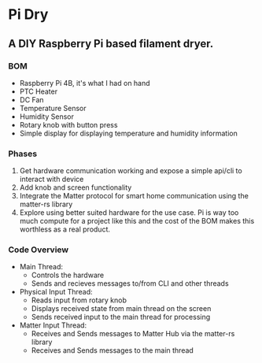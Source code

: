 # Pi Dry
## A DIY Raspberry Pi based filament dryer. 

### BOM 
* Raspberry Pi 4B, it's what I had on hand
* PTC Heater
* DC Fan
* Temperature Sensor
* Humidity Sensor
* Rotary knob with button press
* Simple display for displaying temperature and humidity information

### Phases
1. Get hardware communication working and expose a simple api/cli to interact with device
2. Add knob and screen functionality
3. Integrate the Matter protocol for smart home communication using the matter-rs library
4. Explore using better suited hardware for the use case. Pi is way too much compute for a project like this and the cost of the BOM makes this worthless as a real product.

### Code Overview
* Main Thread:
    * Controls the hardware
    * Sends and recieves messages to/from CLI and other threads
* Physical Input Thread:
    * Reads input from rotary knob
    * Displays received state from main thread on the screen
    * Sends received input to the main thread for processing
* Matter Input Thread:
    * Receives and Sends messages to Matter Hub via the matter-rs library
    * Receives and Sends messages to the main thread 
